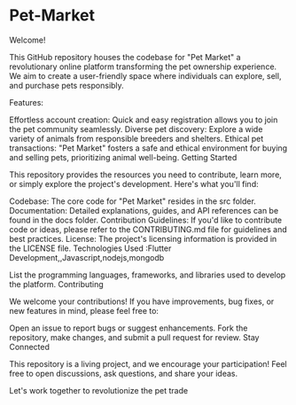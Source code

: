 # Pet-Market
Welcome!

This GitHub repository houses the codebase for "Pet Market" a revolutionary online platform transforming the pet ownership experience. We aim to create a user-friendly space where individuals can explore, sell, and purchase pets responsibly.

Features:

Effortless account creation: Quick and easy registration allows you to join the pet community seamlessly.
Diverse pet discovery: Explore a wide variety of animals from responsible breeders and shelters.
Ethical pet transactions: "Pet Market" fosters a safe and ethical environment for buying and selling pets, prioritizing animal well-being.
Getting Started

This repository provides the resources you need to contribute, learn more, or simply explore the project's development. Here's what you'll find:

Codebase: The core code for "Pet Market" resides in the src folder.
Documentation: Detailed explanations, guides, and API references can be found in the docs folder.
Contribution Guidelines: If you'd like to contribute code or ideas, please refer to the CONTRIBUTING.md file for guidelines and best practices.
License: The project's licensing information is provided in the LICENSE file.
Technologies Used :Flutter Development,,Javascript,nodejs,mongodb

List the programming languages, frameworks, and libraries used to develop the platform.
Contributing

We welcome your contributions! If you have improvements, bug fixes, or new features in mind, please feel free to:

Open an issue to report bugs or suggest enhancements.
Fork the repository, make changes, and submit a pull request for review.
Stay Connected

This repository is a living project, and we encourage your participation! Feel free to open discussions, ask questions, and share your ideas.

Let's work together to revolutionize the pet trade
